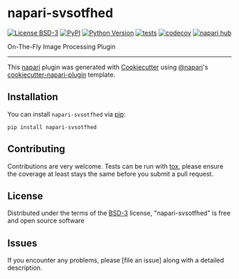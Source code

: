 # napari-svsotfhed

[![License BSD-3](https://img.shields.io/pypi/l/napari-svsotfhed.svg?color=green)](https://github.com/githubuser/napari-svsotfhed/raw/main/LICENSE)
[![PyPI](https://img.shields.io/pypi/v/napari-svsotfhed.svg?color=green)](https://pypi.org/project/napari-svsotfhed)
[![Python Version](https://img.shields.io/pypi/pyversions/napari-svsotfhed.svg?color=green)](https://python.org)
[![tests](https://github.com/githubuser/napari-svsotfhed/workflows/tests/badge.svg)](https://github.com/githubuser/napari-svsotfhed/actions)
[![codecov](https://codecov.io/gh/githubuser/napari-svsotfhed/branch/main/graph/badge.svg)](https://codecov.io/gh/githubuser/napari-svsotfhed)
[![napari hub](https://img.shields.io/endpoint?url=https://api.napari-hub.org/shields/napari-svsotfhed)](https://napari-hub.org/plugins/napari-svsotfhed)

On-The-Fly Image Processing Plugin

----------------------------------

This [napari] plugin was generated with [Cookiecutter] using [@napari]'s [cookiecutter-napari-plugin] template.

<!--
Don't miss the full getting started guide to set up your new package:
https://github.com/napari/cookiecutter-napari-plugin#getting-started

and review the napari docs for plugin developers:
https://napari.org/stable/plugins/index.html
-->

## Installation

You can install `napari-svsotfhed` via [pip]:

    pip install napari-svsotfhed




## Contributing

Contributions are very welcome. Tests can be run with [tox], please ensure
the coverage at least stays the same before you submit a pull request.

## License

Distributed under the terms of the [BSD-3] license,
"napari-svsotfhed" is free and open source software

## Issues

If you encounter any problems, please [file an issue] along with a detailed description.

[napari]: https://github.com/napari/napari
[Cookiecutter]: https://github.com/audreyr/cookiecutter
[@napari]: https://github.com/napari
[MIT]: http://opensource.org/licenses/MIT
[BSD-3]: http://opensource.org/licenses/BSD-3-Clause
[GNU GPL v3.0]: http://www.gnu.org/licenses/gpl-3.0.txt
[GNU LGPL v3.0]: http://www.gnu.org/licenses/lgpl-3.0.txt
[Apache Software License 2.0]: http://www.apache.org/licenses/LICENSE-2.0
[Mozilla Public License 2.0]: https://www.mozilla.org/media/MPL/2.0/index.txt
[cookiecutter-napari-plugin]: https://github.com/napari/cookiecutter-napari-plugin

[napari]: https://github.com/napari/napari
[tox]: https://tox.readthedocs.io/en/latest/
[pip]: https://pypi.org/project/pip/
[PyPI]: https://pypi.org/
